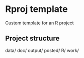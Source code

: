 # Rproj template
Custom template for an R project

## Project structure

data/
doc/
output/
posted/
R/
work/